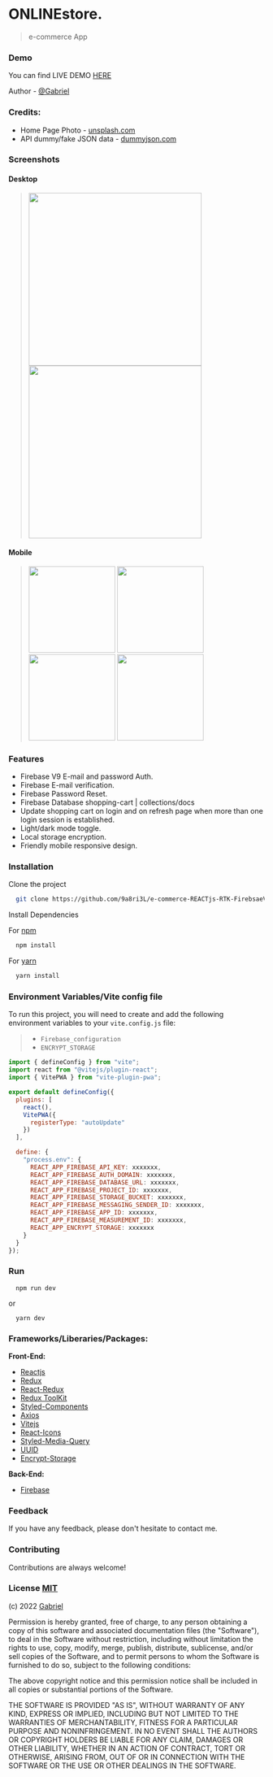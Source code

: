 # ONLINEstore.

> e-commerce App

### Demo

You can find LIVE DEMO <a href="https://ostore.netlify.app" target="_blank">HERE</a>

Author - [@Gabriel](https://www.github.com/9a8ri3l)

### Credits:

- Home Page Photo - [unsplash.com](https://unsplash.com)
- API dummy/fake JSON data - [dummyjson.com](https://dummyjson.com)

### Screenshots

#### Desktop

> <img src="https://i.imgur.com/rJ6CIsW.png" width="340" >
> <img src="https://i.imgur.com/bHoSADt.png" width="340" >

#### Mobile

> <img src="https://i.imgur.com/GaENbv5.png" width="170" >
> <img src="https://i.imgur.com/XPU2NUh.png" width="170" >
> <img src="https://i.imgur.com/PuqdxGv.png" width="170" >
> <img src="https://i.imgur.com/i5eRvCH.png" width="170" >

### Features

- Firebase V9 E-mail and password Auth.
- Firebase E-mail verification.
- Firebase Password Reset.
- Firebase Database shopping-cart | collections/docs
- Update shopping cart on login and on refresh page when more than one login session is established.
- Light/dark mode toggle.
- Local storage encryption.
- Friendly mobile responsive design.

### Installation

Clone the project

```bash
  git clone https://github.com/9a8ri3L/e-commerce-REACTjs-RTK-FirebsaeV9.git

```

Install Dependencies

For [npm](https://www.npmjs.com/)

```bash
  npm install
```

For [yarn](https://yarnpkg.com/cli/install)

```bash
  yarn install

```

### Environment Variables/Vite config file

To run this project, you will need to create and add the following environment variables to your `vite.config.js` file:

> - `Firebase_configuration`
> - `ENCRYPT_STORAGE`

```javascript
import { defineConfig } from "vite";
import react from "@vitejs/plugin-react";
import { VitePWA } from "vite-plugin-pwa";

export default defineConfig({
  plugins: [
    react(),
    VitePWA({
      registerType: "autoUpdate"
    })
  ],

  define: {
    "process.env": {
      REACT_APP_FIREBASE_API_KEY: xxxxxxx,
      REACT_APP_FIREBASE_AUTH_DOMAIN: xxxxxxx,
      REACT_APP_FIREBASE_DATABASE_URL: xxxxxxx,
      REACT_APP_FIREBASE_PROJECT_ID: xxxxxxx,
      REACT_APP_FIREBASE_STORAGE_BUCKET: xxxxxxx,
      REACT_APP_FIREBASE_MESSAGING_SENDER_ID: xxxxxxx,
      REACT_APP_FIREBASE_APP_ID: xxxxxxx,
      REACT_APP_FIREBASE_MEASUREMENT_ID: xxxxxxx,
      REACT_APP_ENCRYPT_STORAGE: xxxxxxx
    }
  }
});
```

### Run

```
  npm run dev
```

or

```
  yarn dev
```

### Frameworks/Liberaries/Packages:

**Front-End:**

- [Reactjs](https://reactjs.org/)
- [Redux](https://redux.js.org/)
- [React-Redux](https://react-redux.js.org/)
- [Redux ToolKit](https://redux-toolkit.js.org/)
- [Styled-Components](https://styled-components.com/)
- [Axios](https://axios-http.com/docs/intro)
- [Vitejs](https://vitejs.dev/)
- [React-Icons](https://react-icons.github.io/react-icons/)
- [Styled-Media-Query](https://github.com/morajabi/styled-media-query)
- [UUID](https://www.npmjs.com/package/uuid)
- [Encrypt-Storage](https://www.npmjs.com/package/encrypt-storage)

**Back-End:**

- [Firebase](https://firebase.google.com/)

### Feedback

If you have any feedback, please don't hesitate to contact me.

### Contributing

Contributions are always welcome!

### License [MIT](https://choosealicense.com/licenses/mit/)

(c) 2022 [Gabriel](https://rgabriel.netlify.app/)

Permission is hereby granted, free of charge, to any person obtaining a copy
of this software and associated documentation files (the "Software"), to deal
in the Software without restriction, including without limitation the rights
to use, copy, modify, merge, publish, distribute, sublicense, and/or sell
copies of the Software, and to permit persons to whom the Software is
furnished to do so, subject to the following conditions:

The above copyright notice and this permission notice shall be included in all
copies or substantial portions of the Software.

THE SOFTWARE IS PROVIDED "AS IS", WITHOUT WARRANTY OF ANY KIND, EXPRESS OR
IMPLIED, INCLUDING BUT NOT LIMITED TO THE WARRANTIES OF MERCHANTABILITY,
FITNESS FOR A PARTICULAR PURPOSE AND NONINFRINGEMENT. IN NO EVENT SHALL THE
AUTHORS OR COPYRIGHT HOLDERS BE LIABLE FOR ANY CLAIM, DAMAGES OR OTHER
LIABILITY, WHETHER IN AN ACTION OF CONTRACT, TORT OR OTHERWISE, ARISING FROM,
OUT OF OR IN CONNECTION WITH THE SOFTWARE OR THE USE OR OTHER DEALINGS IN THE
SOFTWARE.
